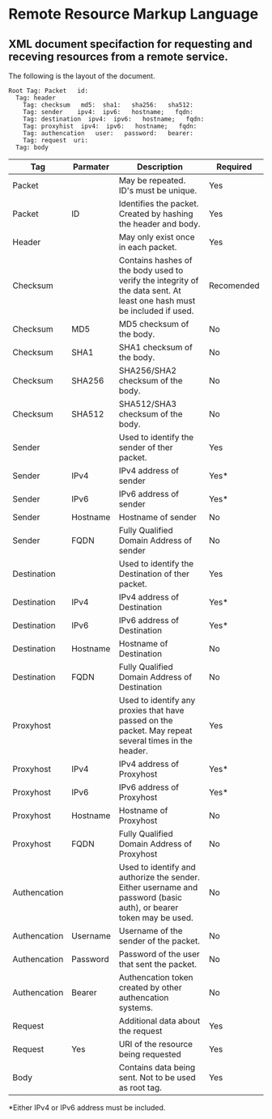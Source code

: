 # Remote Resource Markup Language
## XML document specifaction for requesting and receving resources from a remote service.

The following is the layout of the document.

```
Root Tag: Packet   id:
  Tag: header
    Tag: checksum   md5:  sha1:   sha256:   sha512:
    Tag: sender    ipv4:  ipv6:   hostname;   fqdn:
    Tag: destination  ipv4:  ipv6:   hostname;   fqdn:
    Tag: proxyhist  ipv4:  ipv6:   hostname;   fqdn:
    Tag: authencation   user:   password:   bearer:
    Tag: request  uri:
  Tag: body
```

Tag | Parmater | Description | Required
-----|-----|-----|-----|
Packet||May be repeated. ID's must be unique.|Yes
Packet|ID|Identifies the packet. Created by hashing the header and body.|Yes
Header||May only exist once in each packet.|Yes
Checksum||Contains hashes of the body used to verify the integrity of the data sent. At least one hash must be included if used.|Recomended
Checksum|MD5|MD5 checksum of the body.|No
Checksum|SHA1|SHA1 checksum of the body.|No
Checksum|SHA256|SHA256/SHA2 checksum of the body.|No
Checksum|SHA512|SHA512/SHA3 checksum of the body.|No
Sender||Used to identify the sender of ther packet.|Yes
Sender|IPv4|IPv4 address of sender|Yes*
Sender|IPv6|IPv6 address of sender|Yes*
Sender|Hostname|Hostname of sender|No
Sender|FQDN|Fully Qualified Domain Address of sender|No
Destination||Used to identify the Destination of ther packet.|Yes
Destination|IPv4|IPv4 address of Destination|Yes*
Destination|IPv6|IPv6 address of Destination|Yes*
Destination|Hostname|Hostname of Destination|No
Destination|FQDN|Fully Qualified Domain Address of Destination|No
Proxyhost||Used to identify any proxies that have passed on the packet. May repeat several times in the header.|Yes
Proxyhost|IPv4|IPv4 address of Proxyhost|Yes*
Proxyhost|IPv6|IPv6 address of Proxyhost|Yes*
Proxyhost|Hostname|Hostname of Proxyhost|No
Proxyhost|FQDN|Fully Qualified Domain Address of Proxyhost|No
Authencation||Used to identify and authorize the sender. Either username and password (basic auth), or bearer token may be used.|No
Authencation|Username|Username of the sender of the packet.|No
Authencation|Password|Password of the user that sent the packet.|No
Authencation|Bearer|Authencation token created by other authencation systems.|No
Request||Additional data about the request|Yes
Request|Yes|URI of the resource being requested|Yes
Body||Contains data being sent. Not to be used as root tag.|Yes


*Either IPv4 or IPv6 address must be included.
